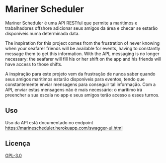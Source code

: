 # Mariner Scheduler
Mariner Scheduler é uma API RESTful que permite a marítimos e trabalhadores offshore adicionar seus amigos da área e checar se estarão disponíveis numa determinada data.

The inspiration for this project comes from the frustration of never knowing when your seafarer friends will be available for events, having to constantly message them to get this information. With the API, messaging is no longer necessary: the seafarer will fill his or her shift on the app and his friends will have access to those shifts.

A inspiração para este projeto vem da frustração de nunca saber quando seus amigos marítimos estarão disponíveis para eventos, tendo que constantemente enviar mensagens para conseguir tal informação. Com a API, enviar estas mensagens não é mais necessário: o marítimo irá preencher a sua escala no app e seus amigos terão acesso a esses turnos.

## Uso
Uso da API está documentado no endpoint https://marinescheduler.herokuapp.com/swagger-ui.html


## Licença
[GPL-3.0](https://choosealicense.com/licenses/gpl-3.0)
